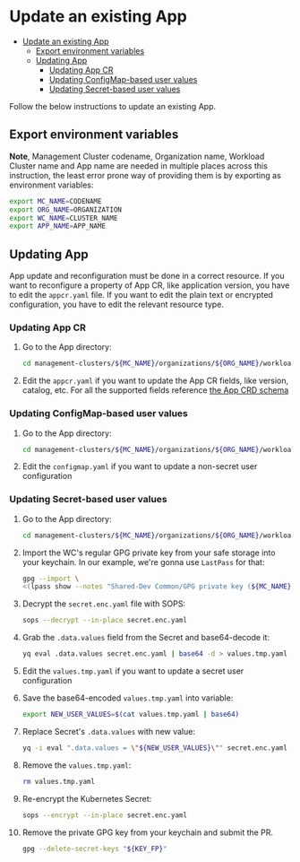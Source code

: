 # Update an existing App

- [Update an existing App](#update-an-existing-app)
  - [Export environment variables](#export-environment-variables)
  - [Updating App](#updating-app)
    - [Updating App CR](#updating-app-cr)
    - [Updating ConfigMap-based user values](#updating-configmap-based-user-values)
    - [Updating Secret-based user values](#updating-secret-based-user-values)

Follow the below instructions to update an existing App.

## Export environment variables

**Note**, Management Cluster codename, Organization name, Workload Cluster name and App name are needed in multiple
places across this instruction, the least error prone way of providing them is by exporting as environment variables:

```sh
export MC_NAME=CODENAME
export ORG_NAME=ORGANIZATION
export WC_NAME=CLUSTER_NAME
export APP_NAME=APP_NAME
```

## Updating App

  App update and reconfiguration must be done in a correct resource. If you want to reconfigure a property of App CR,
  like application version, you have to edit the `appcr.yaml` file. If you want to edit the plain text or encrypted
  configuration, you have to edit the relevant resource type.

### Updating App CR

1. Go to the App directory:

    ```sh
    cd management-clusters/${MC_NAME}/organizations/${ORG_NAME}/workload-clusters/${WC_NAME}/apps/${APP_NAME}
    ```

1. Edit the `appcr.yaml` if you want to update the App CR fields, like version, catalog, etc. For all the supported
fields reference [the App CRD schema](https://docs.giantswarm.io/ui-api/management-api/crd/apps.application.giantswarm.io/)

### Updating ConfigMap-based user values

1. Go to the App directory:

    ```sh
    cd management-clusters/${MC_NAME}/organizations/${ORG_NAME}/workload-clusters/${WC_NAME}/apps/${APP_NAME}
    ```

1. Edit the `configmap.yaml` if you want to update a non-secret user configuration

### Updating Secret-based user values

1. Go to the App directory:

    ```sh
    cd management-clusters/${MC_NAME}/organizations/${ORG_NAME}/workload-clusters/${WC_NAME}/apps/${APP_NAME}
    ```

1. Import the WC's regular GPG private key from your safe storage into your keychain. In our example, we're gonna
   use `LastPass` for that:

    ```sh
    gpg --import \
    <(lpass show --notes "Shared-Dev Common/GPG private key (${MC_NAME}, ${WC_NAME}, Flux)")
    ```

1. Decrypt the `secret.enc.yaml` file with SOPS:

    ```sh
    sops --decrypt --in-place secret.enc.yaml
    ```

1. Grab the `.data.values` field from the Secret and base64-decode it:

    ```sh
    yq eval .data.values secret.enc.yaml | base64 -d > values.tmp.yaml
    ```

1. Edit the `values.tmp.yaml` if you want to update a secret user configuration
1. Save the base64-encoded `values.tmp.yaml` into variable:

    ```sh
    export NEW_USER_VALUES=$(cat values.tmp.yaml | base64)
    ```

1. Replace Secret's `.data.values` with new value:

    ```sh
    yq -i eval ".data.values = \"${NEW_USER_VALUES}\"" secret.enc.yaml
    ```

1. Remove the `values.tmp.yaml`:

    ```sh
    rm values.tmp.yaml
    ```

1. Re-encrypt the Kubernetes Secret:

    ```sh
    sops --encrypt --in-place secret.enc.yaml
    ```

1. Remove the private GPG key from your keychain and submit the PR.

    ```sh
    gpg --delete-secret-keys "${KEY_FP}"
    ```
